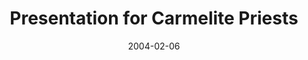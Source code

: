 ---
title: "Presentation for Carmelite Priests"
project_id: 
date: 2004-02-06
conference_id: ""
presenters:
   - peter_bandettini
summary: "<p>Presentation for Carmelite Priests</p>"
file: /assets/presentations/T150.pdf
filename: T150.pdf
layout: presentation
---